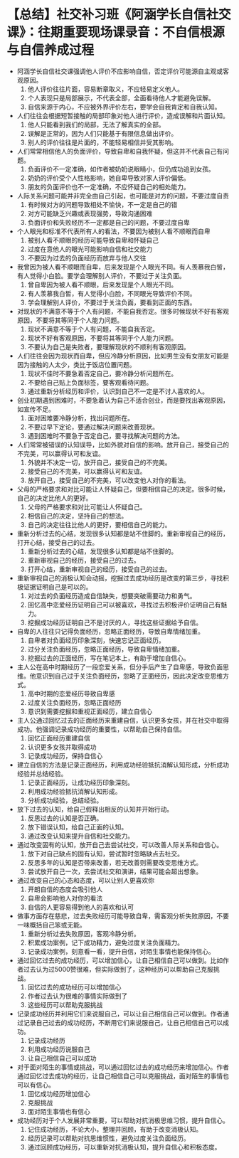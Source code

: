 # 【总结】社交补习班《阿涵学长自信社交课》：往期重要现场课录音：不自信根源与自信养成过程

-   阿涵学长自信社交课强调他人评价不应影响自信，否定评价可能源自主观或客观原因。
    1.  他人评价往往片面，容易断章取义，不应轻易定义他人。
    2.  个人表现只是局部展示，不代表全部，全面看待他人才能避免误解。
    3.  自信来源于内心，不应被外界评价左右，要学会自我肯定和自我认知。
-   人们往往会根据短暂接触的局部印象对他人进行评价，造成误解和片面认知。
    1.  他人只能看到我们的局部，无法了解真实的全部。
    2.  误解是正常的，因为人们只能基于有限信息做出评价。
    3.  别人的评价往往是片面的，不能轻易相信并受其影响。
-   人们常常相信他人的负面评价，导致自卑和自我怀疑，但这并不代表自己有问题。
    1.  负面评价不一定准确，如作者被奶奶说眼睛小，但仍成功追到女孩。
    2.  奶奶的评价受个人性格影响，她自卑导致对家人评价偏低。
    3.  朋友的负面评价也不一定准确，不应怀疑自己的相处能力。
-   人际关系问题可能并非完全由自己引起，也可能是对方的问题，不要过度自责
    1.  有时候对方的问题导致相处不愉快，不一定是自己的错
    2.  对方可能缺乏兴趣或表现强势，导致沟通困难
    3.  负面评价和失败经历不一定都是自己的问题，不要过度自卑
-   个人眼光和标准不代表所有人的看法，不要因为被别人看不顺眼而自卑
    1.  被别人看不顺眼的经历可能导致自卑和怀疑自己
    2.  过度在意他人的眼光可能影响自信和社交能力
    3.  不要因为过去的负面经历而放弃与他人交往
-   我曾因为被人看不顺眼而自卑，后来发现是个人眼光不同。有人羡慕我白皙，有人觉得小白脸。要学会理解别人评价，不要过于关注负面。
    1.  曾自卑因为被人看不顺眼，后来发现是个人眼光不同。
    2.  有人羡慕我白皙，有人觉得小白脸，不同眼光导致评价不同。
    3.  学会理解别人评价，不要过于关注负面，要看到正面的东西。
-   对现状的不满意不等于个人有问题，不能自我否定。很多时候现状不好有客观原因，不要将其等同于个人能力问题。
    1.  现状不满意不等于个人有问题，不能自我否定。
    2.  现状不好有客观原因，不要将其等同于个人能力问题。
    3.  不要认为自己是失败者，要理解现状的不顺利有客观原因。
-   人们往往会因为现状而自卑，但应冷静分析原因，比如男生没有女朋友可能是因为接触的人太少，类比于饭店位置问题。
    1.  现状不佳时不要急着否定自己，要冷静分析问题所在。
    2.  不要给自己贴上负面标签，要客观看待问题。
    3.  通过重新分析经历和评价，认识到自己不一定是不讨人喜欢的人。
-   创业初期遇到困难时，不要急着认为自己不适合创业，而是要找出客观原因，如宣传不足。
    1.  面对困难要冷静分析，找出问题所在。
    2.  不要过早下定论，要通过解决问题来改善现状。
    3.  遇到困难时不要急于否定自己，要寻找解决问题的方法。
-   人们常常被错误的认知误导，比如外貌对自信的影响。放开自己，接受自己的不完美，可以赢得认可和友谊。
    1.  外貌并不决定一切，放开自己，接受自己的不完美。
    2.  接受自己的不完美，可以赢得认可和友谊。
    3.  放开自己，接受自己的不完美，可以改变他人对你的看法。
-   父母的严格要求和对比可能让人怀疑自己，但要相信自己的决定。很多时候，自己的决定比他人的更好。
    1.  父母的严格要求和对比可能让人怀疑自己。
    2.  相信自己的决定，坚持自己的想法。
    3.  自己的决定往往比他人的更好，要相信自己的能力。
-   重新分析过去的心结，发现很多认知都是站不住脚的。重新审视自己的经历，打开心结，接受自己的过去。
    1.  重新分析过去的心结，发现很多认知都是站不住脚的。
    2.  重新审视自己的经历，接受自己的过去。
    3.  打开心结，重新审视自己的经历，接受自己的过去。
-   重新审视自己的消极认知会动摇，挖掘过去成功经历是改变的第三步，寻找积极证据证明自己是可以的。
    1.  对过去的负面经历造成自信缺失，想要突破需要动力和勇气。
    2.  回忆高中恋爱经历证明自己可以被喜欢，寻找过去积极评价证明自己有魅力。
    3.  挖掘成功经历证明自己不是讨厌的人，寻找这些证据给予自信。
-   自卑的人往往只记得负面经历，忽略正面经历，导致自卑情绪加重。
    1.  自卑者对负面经历印象深刻，快速忘记正面经历。
    2.  过分关注负面经历，忽略正面经历，导致自卑情绪加重。
    3.  挖掘过去的正面经历，写在笔记本上，有助于增加自信心。
-   主人公在高中时期经历了一段恋爱关系，但分手后产生了自卑感，导致负面思维。他意识到自己过于关注负面经历，忽略了正面经历，因此决定改变思维方式。
    1.  高中时期的恋爱经历导致自卑感
    2.  过度关注负面经历，忽略正面经历
    3.  意识到需要挖掘和重视正面经历，建立自信心
-   主人公通过回忆过去的正面经历来重建自信，认识更多女孩，并在社交中取得成功。他强调记录成功经历的重要性，以帮助自己保持自信。
    1.  回忆正面经历重建自信
    2.  认识更多女孩并取得成功
    3.  记录成功经历，保持自信心
-   建立自信的方法是记录正面经历，利用成功经验抵抗消解认知形成，分析成功经验并总结经验。
    1.  记录正面经历，让成功经历印象深刻。
    2.  利用成功经验抵抗消解认知形成。
    3.  分析成功经验，总结经验。
-   放下过去的认知，给自己假释出相反的认知并开始行动。
    1.  反思过去的认知是否正确。
    2.  放下错误认知，给自己正面的认知。
    3.  通过改变认知来提升自信和社交能力。
-   通过改变固有的认知，放开自己去尝试社交，可以改善人际关系和自信心。
    1.  放下对自己缺点的固有认知，尝试暂时忽略缺点去社交。
    2.  反思多年的认知是否带来改善，若无改善则需要改变思维方式。
    3.  尝试放开自己一次，去尝试社交和演讲，结果可能会超出想象。
-   通过改变自己的心态和态度，可以让别人更喜欢你
    1.  开朗自信的态度会吸引他人
    2.  自卑会影响他人对你的看法
    3.  自信的人更容易得到他人的喜欢和认可
-   做事方面存在慈悲，过去失败经历可能导致自卑，需客观分析失败原因，不要一味概括自己笨或无能。
    1.  重新分析过去失败原因，客观冷静分析。
    2.  积累成功案例，记下成功精力，避免过度关注负面精力。
    3.  记录成功案例，刻意看一看，提升自信，对陌生事情也能保持信心。
-   通过回忆过去的成功经历，可以增加信心，让自己相信自己可以做到。比如作者过去认为过5000赞很难，但实际做到了，这种经历可以帮助自己克服挑战。
    1.  回忆过去的成功经历可以增加信心
    2.  作者过去认为很难的事情实际做到了
    3.  这些经历可以帮助克服挑战
-   记录成功经历并利用它们来说服自己，可以让自己相信自己可以做到。作者通过记录自己过去的成功经历，不断用它们来说服自己，让自己相信自己可以成功。
    1.  记录成功经历
    2.  利用成功经历说服自己
    3.  让自己相信自己可以成功
-   对于面对陌生的事情或挑战，可以通过回忆过去的成功经历来增加信心。作者通过回忆过去成功的经历，让自己相信自己可以克服挑战，面对陌生的事情也可以有信心。
    1.  回忆成功经历增加信心
    2.  克服挑战
    3.  面对陌生事情也有信心
-   成功经历对于个人发展非常重要，可以帮助对抗消极思维习惯，提升自信心。
    1.  记住成功经历，不论大小，整理并回顾，有助于改变消极认知。
    2.  经历记录可以帮助对抗思维惯性，避免过度关注负面经历。
    3.  通过回顾成功经历，可以重新对抗消极认知，提升自信心和积极态度。